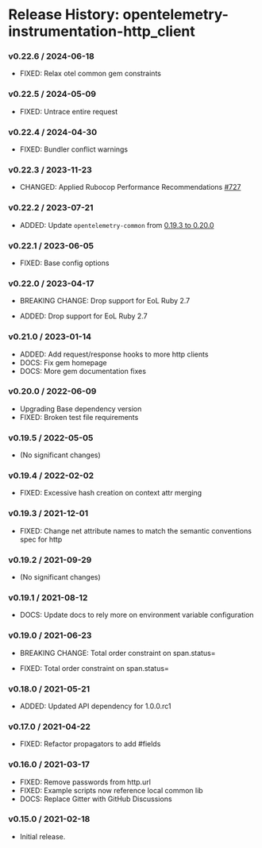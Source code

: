 # Release History: opentelemetry-instrumentation-http_client

### v0.22.6 / 2024-06-18

* FIXED: Relax otel common gem constraints

### v0.22.5 / 2024-05-09

* FIXED: Untrace entire request

### v0.22.4 / 2024-04-30

* FIXED: Bundler conflict warnings

### v0.22.3 / 2023-11-23

* CHANGED: Applied Rubocop Performance Recommendations [#727](https://github.com/open-telemetry/opentelemetry-ruby-contrib/pull/727)

### v0.22.2 / 2023-07-21

* ADDED: Update `opentelemetry-common` from [0.19.3 to 0.20.0](https://github.com/open-telemetry/opentelemetry-ruby-contrib/pull/537)

### v0.22.1 / 2023-06-05

* FIXED: Base config options 

### v0.22.0 / 2023-04-17

* BREAKING CHANGE: Drop support for EoL Ruby 2.7 

* ADDED: Drop support for EoL Ruby 2.7 

### v0.21.0 / 2023-01-14

* ADDED: Add request/response hooks to more http clients 
* DOCS: Fix gem homepage 
* DOCS: More gem documentation fixes 

### v0.20.0 / 2022-06-09

* Upgrading Base dependency version
* FIXED: Broken test file requirements 

### v0.19.5 / 2022-05-05

* (No significant changes)

### v0.19.4 / 2022-02-02

* FIXED: Excessive hash creation on context attr merging 

### v0.19.3 / 2021-12-01

* FIXED: Change net attribute names to match the semantic conventions spec for http 

### v0.19.2 / 2021-09-29

* (No significant changes)

### v0.19.1 / 2021-08-12

* DOCS: Update docs to rely more on environment variable configuration 

### v0.19.0 / 2021-06-23

* BREAKING CHANGE: Total order constraint on span.status= 

* FIXED: Total order constraint on span.status= 

### v0.18.0 / 2021-05-21

* ADDED: Updated API dependency for 1.0.0.rc1

### v0.17.0 / 2021-04-22

* FIXED: Refactor propagators to add #fields

### v0.16.0 / 2021-03-17

* FIXED: Remove passwords from http.url
* FIXED: Example scripts now reference local common lib
* DOCS: Replace Gitter with GitHub Discussions

### v0.15.0 / 2021-02-18

* Initial release.
